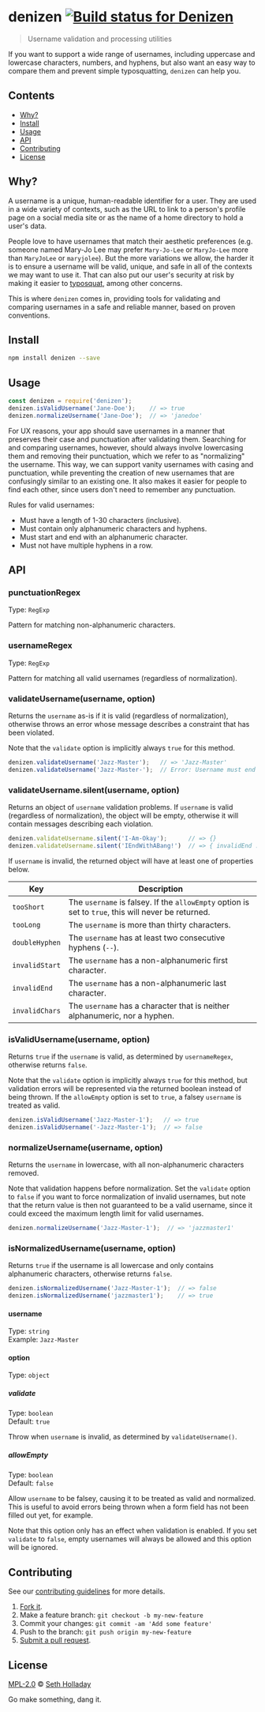 # denizen [![Build status for Denizen](https://img.shields.io/circleci/project/sholladay/denizen/master.svg "Build Status")](https://circleci.com/gh/sholladay/denizen "Builds")

> Username validation and processing utilities

If you want to support a wide range of usernames, including uppercase and lowercase characters, numbers, and hyphens, but also want an easy way to compare them and prevent simple typosquatting, `denizen` can help you.

## Contents

 - [Why?](#why)
 - [Install](#install)
 - [Usage](#usage)
 - [API](#api)
 - [Contributing](#contributing)
 - [License](#license)

## Why?

A username is a unique, human-readable identifier for a user. They are used in a wide variety of contexts, such as the URL to link to a person's profile page on a social media site or as the name of a home directory to hold a user's data.

People love to have usernames that match their aesthetic preferences (e.g. someone named Mary-Jo Lee may prefer `Mary-Jo-Lee` or `MaryJo-Lee` more than `MaryJoLee` or `maryjolee`). But the more variations we allow, the harder it is to ensure a username will be valid, unique, and safe in all of the contexts we may want to use it. That can also put our user's security at risk by making it easier to [typosquat](https://en.wikipedia.org/wiki/Typosquatting), among other concerns.

This is where `denizen` comes in, providing tools for validating and comparing usernames in a safe and reliable manner, based on proven conventions.

## Install

```sh
npm install denizen --save
```

## Usage

```js
const denizen = require('denizen');
denizen.isValidUsername('Jane-Doe');    // => true
denizen.normalizeUsername('Jane-Doe');  // => 'janedoe'
```

For UX reasons, your app should save usernames in a manner that preserves their case and punctuation after validating them. Searching for and comparing usernames, however, should always involve lowercasing them and removing their punctuation, which we refer to as "normalizing" the username. This way, we can support vanity usernames with casing and punctuation, while preventing the creation of new usernames that are confusingly similar to an existing one. It also makes it easier for people to find each other, since users don't need to remember any punctuation.

Rules for valid usernames:
 - Must have a length of 1-30 characters (inclusive).
 - Must contain only alphanumeric characters and hyphens.
 - Must start and end with an alphanumeric character.
 - Must not have multiple hyphens in a row.

## API

### punctuationRegex

Type: `RegExp`

Pattern for matching non-alphanumeric characters.

### usernameRegex

Type: `RegExp`

Pattern for matching all valid usernames (regardless of normalization).

### validateUsername(username, option)

Returns the `username` as-is if it is valid (regardless of normalization), otherwise throws an error whose message describes a constraint that has been violated.

Note that the `validate` option is implicitly always `true` for this method.

```js
denizen.validateUsername('Jazz-Master');   // => 'Jazz-Master'
denizen.validateUsername('Jazz-Master-');  // Error: Username must end with an alphanumeric character
```

### validateUsername.silent(username, option)

Returns an object of `username` validation problems. If `username` is valid (regardless of normalization), the object will be empty, otherwise it will contain messages describing each violation.

```js
denizen.validateUsername.silent('I-Am-Okay');      // => {}
denizen.validateUsername.silent('IEndWithABang!')  // => { invalidEnd : 'Username must end with an alphanumeric character' }
```

If `username` is invalid, the returned object will have at least one of properties below.

Key            | Description
-------------- | -----------
`tooShort`     | The `username` is falsey. If the `allowEmpty` option is set to `true`, this will never be returned.
`tooLong`      | The `username` is more than thirty characters.
`doubleHyphen` | The `username` has at least two consecutive hyphens (`--`).
`invalidStart` | The `username` has a non-alphanumeric first character.
`invalidEnd`   | The `username` has a non-alphanumeric last character.
`invalidChars` | The `username` has a character that is neither alphanumeric, nor a hyphen.

### isValidUsername(username, option)

Returns `true` if the `username` is valid, as determined by `usernameRegex`, otherwise returns `false`.

Note that the `validate` option is implicitly always `true` for this method, but validation errors will be represented via the returned boolean instead of being thrown. If the `allowEmpty` option is set to `true`, a falsey `username` is treated as valid.

```js
denizen.isValidUsername('Jazz-Master-1');   // => true
denizen.isValidUsername('-Jazz-Master-1');  // => false
```

### normalizeUsername(username, option)

Returns the `username` in lowercase, with all non-alphanumeric characters removed.

Note that validation happens before normalization. Set the `validate` option to `false` if you want to force normalization of invalid usernames, but note that the return value is then not guaranteed to be a valid username, since it could exceed the maximum length limit for valid usernames.

```js
denizen.normalizeUsername('Jazz-Master-1');  // => 'jazzmaster1'
```

### isNormalizedUsername(username, option)

Returns `true` if the username is all lowercase and only contains alphanumeric characters, otherwise returns `false`.

```js
denizen.isNormalizedUsername('Jazz-Master-1');  // => false
denizen.isNormalizedUsername('jazzmaster1');    // => true
```

#### username

Type: `string`<br>
Example: `Jazz-Master`

#### option

Type: `object`

##### validate

Type: `boolean`<br>
Default: `true`

Throw when `username` is invalid, as determined by `validateUsername()`.

##### allowEmpty

Type: `boolean`<br>
Default: `false`

Allow `username` to be falsey, causing it to be treated as valid and normalized. This is useful to avoid errors being thrown when a form field has not been filled out yet, for example.

Note that this option only has an effect when validation is enabled. If you set `validate` to `false`, empty usernames will always be allowed and this option will be ignored.

## Contributing

See our [contributing guidelines](https://github.com/sholladay/denizen/blob/master/CONTRIBUTING.md "Guidelines for participating in this project") for more details.

1. [Fork it](https://github.com/sholladay/denizen/fork).
2. Make a feature branch: `git checkout -b my-new-feature`
3. Commit your changes: `git commit -am 'Add some feature'`
4. Push to the branch: `git push origin my-new-feature`
5. [Submit a pull request](https://github.com/sholladay/denizen/compare "Submit code to this project for review").

## License

[MPL-2.0](https://github.com/sholladay/denizen/blob/master/LICENSE "License for denizen") © [Seth Holladay](https://seth-holladay.com "Author of denizen")

Go make something, dang it.
